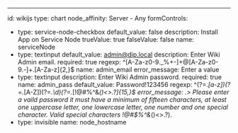 ---
id: wikijs
type: chart
node_affinity: Server - Any
formControls:
- type: service-node-checkbox
  default_value: false
  description: Install App on Service Node
  trueValue: true
  falseValue: false
  name: serviceNode
- type: textinput
  default_value: admin@dip.local
  description: Enter Wiki Admin email.
  required: true
  regexp: ^[A-Za-z0-9._%+-]+@[A-Za-z0-9.-]+\.[A-Za-z]{2,}$
  name: admin_email
  error_message: Enter a value
- type: textinput
  description: Enter Wiki Admin password.
  required: true
  name: admin_pass
  default_value: Password!123456
  regexp: ^(?=.*[a-z])(?=.*[A-Z])(?=.*\d)(?=.*[!@#$%^&*()<>.?])[A-Za-z\d!@#$%^&*()<>.?]{15,}$
  error_message: .>
    Please enter a vaild password it must have a minimum of fifteen characters,
    at least one uppercase letter, one lowercase letter, one number and one special
    character.  Valid special characters !@#$%^&*()<>.?).
- type: invisible
  name: node_hostname


